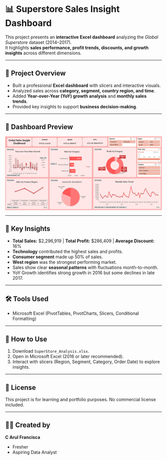# 📊 Superstore Sales Insight Dashboard

This project presents an **interactive Excel dashboard** analyzing the *Global Superstore* dataset (2014–2017).  
It highlights **sales performance, profit trends, discounts, and growth insights** across different dimensions.

---

## 🚀 Project Overview
- Built a professional **Excel dashboard** with slicers and interactive visuals.  
- Analyzed sales across **category, segment, country region, and time**.  
- Added **Year-over-Year (YoY) growth analysis** and **monthly sales trends**.  
- Provided key insights to support **business decision-making**.  

---

## 📸 Dashboard Preview
![Dashboard Screenshot](Dashboard.png)  

---

## 🔑 Key Insights
- **Total Sales:** $2,296,919 | **Total Profit:** $286,409 | **Average Discount:** 16%  
- **Technology** contributed the highest sales and profits.  
- **Consumer segment** made up 50% of sales.  
- **West region** was the strongest performing market.  
- Sales show clear **seasonal patterns** with fluctuations month-to-month.  
- YoY Growth identifies strong growth in 2016 but some declines in late 2017.  

---

## 🛠️ Tools Used
- Microsoft Excel (PivotTables, PivotCharts, Slicers, Conditional Formatting)  

---

## 📖 How to Use
1. Download `SuperStore_Analysis.xlsx`.  
2. Open in Microsoft Excel (2016 or later recommended).  
3. Interact with slicers (Region, Segment, Category, Order Date) to explore insights.  

---

## 📜 License
This project is for learning and portfolio purposes. No commercial license included.  

---

## 👩‍💻 Created by
**C Arul Francisca**  
- Fresher
- Aspiring Data Analyst  
